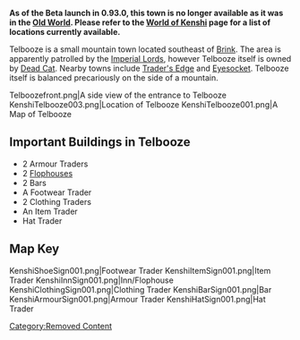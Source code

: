**As of the Beta launch in 0.93.0, this town is no longer available as
it was in the [Old World](Old_World.md "wikilink"). Please refer to the
[World of Kenshi](World_of_Kenshi.md "wikilink") page for a list of
locations currently available.**

Telbooze is a small mountain town located southeast of
[Brink](Brink_(Alpha).md "wikilink"). The area is apparently patrolled by
the [Imperial Lords](Imperial_Lords.md "wikilink"), however Telbooze itself
is owned by [Dead Cat](Dead_Cat.md "wikilink"). Nearby towns include
[Trader's Edge](Trader's_Edge_(Alpha).md "wikilink") and
[Eyesocket](Eyesocket_(Alpha).md "wikilink"). Telbooze itself is balanced
precariously on the side of a mountain.

Telboozefront.png\|A side view of the entrance to Telbooze
KenshiTelbooze003.png\|Location of Telbooze KenshiTelbooze001.png\|A Map
of Telbooze

## Important Buildings in Telbooze

- 2 Armour Traders
- 2 [Flophouses](Flophouse.md "wikilink")
- 2 Bars
- A Footwear Trader
- 2 Clothing Traders
- An Item Trader
- Hat Trader

## Map Key

KenshiShoeSign001.png\|Footwear Trader KenshiItemSign001.png\|Item
Trader KenshiInnSign001.png\|Inn/Flophouse
KenshiClothingSign001.png\|Clothing Trader KenshiBarSign001.png\|Bar
KenshiArmourSign001.png\|Armour Trader KenshiHatSign001.png\|Hat Trader

[Category:Removed Content](Category:Removed_Content "wikilink")